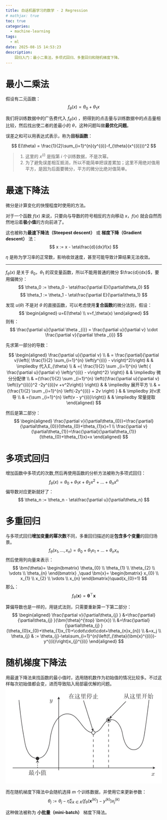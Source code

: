 ```yaml
---
title: 白话机器学习的数学 - 2 Regression
# mathjax: true
toc: true
categories:
  - machine-learning
tags:
  - ml
date: 2025-08-15 14:53:23
description:
	回归入门：最小二乘法，多项式回归、多重回归和随机梯度下降。
---
```


# 最小二乘法
假设有二元函数：
$$
f_{\theta}(x)=\theta_{0}+\theta_{1}x
$$

我们将训练数据中的广告费代入 $f_{\theta}(x)$  ，把得到的点击量与训练数据中的点击量相比较，然后找出使二者的差最小的 $\theta$，这种问题叫做**最优化问题**。

误差之和可以用表达式表示，称为**目标函数**：

$$
E(\theta) = \frac{1}{2}\sum_{i=1}^{n}(y^{(i)}-f_{\theta}(x^{(i)}))^2
$$
> 1. 这里的 $x^{(i)}$ 是指第 $i$ 个训练数据，不是次幂。
> 2. 为了避免误差相互抵消，所以不能简单把误差累加；这里不用绝对值用平方，是因为后面要微分，平方的微分比绝对值简单。

# 最速下降法

微分是计算变化的快慢程度时使用的方法。

对于一个函数 $f(x)$ 来说，只要向与导数的符号相反的方向移动 $x$，$f(x)$ 就会自然而然地沿着**极小值**的方向前进了。

这也被称为**最速下降法（Steepest descent）** 或 **梯度下降（Gradient descent）** 法：
$$
x := x - \eta\frac{d}{dx}f(x)
$$

$\eta$ 是称为学习率的正常数，影响收敛速度，甚至可能导致计算结果无法收敛。

---

$f_{\theta}(x)$ 是关于 $\theta_0$，$\theta_1$ 的双变量函数，所以不能用普通的微分 $\frac{d}{dx}$，要用偏微分：
$$
\theta_0 := \theta_0 - \eta\frac{\partial E}{\partial\theta_0}
$$
$$
\theta_1 := \theta_1 - \eta\frac{\partial E}{\partial\theta_1}
$$

发现 $u(\theta)$ 不是对 $\theta$ 的直接函数，可以考虑使用**复合函数**的微分法则，假设：
$$
\begin{aligned}
u=E(\theta)
\\
v=f_\theta(x)
\end{aligned}
$$
则有：
$$
\frac{\partial u}{\partial \theta _{i}} = \frac{\partial u}{\partial v} \cdot \frac{\partial v}{\partial \theta _{i}}
$$

先求第一部分的导数：

$$
\begin{aligned}
	\frac{\partial u}{\partial v} \\
	& = \frac{\partial}{\partial v}\left({ \frac{1}{2} \sum_{i=1}^{n} \left(y^{(i)} - v\right)^2}\right)                    &  & \impliedby 代入E_{\theta} \\
	& ={ \frac{1}{2} \sum _{i=1}^{n} \left( { \frac{\partial u}{\partial v} \left(y^{(i)} - v\right)^2} \right)}            &  & \impliedby 微分分配律        \\
	& ={\frac{1}{2} \sum _{i=1}^{n} \left({\frac{\partial u}{\partial v} \left({y^{(i)}}^2 -2y^{(i)}v +v^2\right)} \right)} &  & \impliedby 展开平方         \\
	& ={\frac{1}{2} \sum _{i=1}^{n} \left(-2y^{(i)} + 2v \right) }                                                          &  & \impliedby 对v求导         \\
	& ={\sum _{i=1}^{n} \left(v - y^{(i)}\right)}                                                                           &  & \impliedby 常量提取
\end{aligned}
$$

然后是第二部分：
$$
\begin{aligned}
\frac{\partial v}{\partial\theta_{0}}=\frac{\partial}{\partial\theta_{0}}(\theta_{0}+\theta_{1}x)=1
\\
\frac{\partial v}{\partial\theta_{1}}=\frac{\partial}{\partial\theta_{1}}(\theta_{0}+\theta_{1}x)=x
\end{aligned}
$$

# 多项式回归

增加函数中多项式的次数,然后再使用函数的分析方法被称为多项式回归：
$$
f_\theta(x) = \theta_0 + \theta_1x + \theta_2x^2 + \dots + \theta_nx^n
$$
偏导数对应更新就好了：
$$
\theta_n := \theta_n - \eta\frac{\partial u}{\partial\theta_n}
$$

# 多重回归

与多项式回归**增加变量的幂次数**不同，多重回归描述的是**包含多个变量**的回归场景。
$$
f_\theta(x_1, \dots ,x_n) = \theta_0 + \theta_1 x_1 + \dots + \theta_n x_n
$$
然后使用列向量来表示：
$$
\bm{\theta}=
\begin{bmatrix}
	\theta_{0} \\
	\theta_{1} \\
	\theta_{2} \\
	\vdots     \\
	\theta_{n}
\end{bmatrix}
,\quad
\bm{x}=
\begin{bmatrix}
	x_{0}  \\
	x_{1}  \\
	x_{2}  \\
	\vdots \\
	x_{n}
\end{bmatrix}\quad(x_{0}=1)
$$
那么：
$$f_{\theta}(\bm{x})=\bm{\theta}^\top \bm{x}$$

算偏导数也是一样的，用链式法则，只需要重新算一下第二部分：
$$
\begin{aligned}
	\frac{\partial v}{\partial\theta_{j} }
	&=\frac{\partial}{\partial\theta_{j} }(\bm{\theta}^{\top} \bm{x})
	\\
	&=\frac{\partial}{\partial\theta_{j} }(\theta_{0}x_{0}+\theta_{1}x_{1}+\cdot\cdot\cdot+\theta_{n}x_{n})
	\\
	&=x_j
	\\
	\theta_{j} & := \theta_{j}-\eta\sum_{i=1}^{n}\left(f_{\theta}(\bm{x}^{(i)})-y^{(i)}\right)x_{j}^{(i)}
\end{aligned}
$$

# 随机梯度下降法

用最速下降法来找函数的最小值时，选用随机数作为初始值的情况比较多。不过这样每次初始值都会变，进而导致陷入局部最优解的问题。
![alt text](2025-08-15-math-in-dl-in-plain-02/image.png)

而在随机梯度下降法中会随机选择 $m$ 个训练数据，并使用它来更新参数：
$$
\theta_{j}:=\theta_{j}-\eta\sum_{k\in K}\left(f_{\theta}(\bm{x}^{(k)})-y^{(k)}\right)x_{j}^{(k)}
$$

这种做法被称为 **小批量（mini-batch）** 梯度下降法。